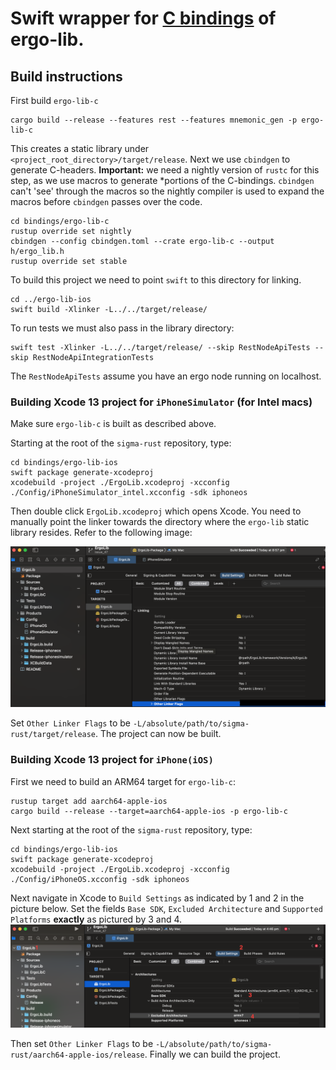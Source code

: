 # Swift wrapper for [C bindings](../ergo-lib-c) of ergo-lib.


## Build instructions

First build `ergo-lib-c`
```
cargo build --release --features rest --features mnemonic_gen -p ergo-lib-c
```

This creates a static library under `<project_root_directory>/target/release`. Next we use `cbindgen`
to generate C-headers.
**Important:** we need a nightly version of `rustc` for this step, as we use macros to generate
*portions of the C-bindings. `cbindgen` can't 'see' through the macros so the nightly compiler is
used to expand the macros before `cbindgen` passes over the code.

```shell
cd bindings/ergo-lib-c
rustup override set nightly
cbindgen --config cbindgen.toml --crate ergo-lib-c --output h/ergo_lib.h
rustup override set stable
```


To build this project we need to point `swift` to this directory for linking.
```
cd ../ergo-lib-ios
swift build -Xlinker -L../../target/release/
```

To run tests we must also pass in the library directory:
```
swift test -Xlinker -L../../target/release/ --skip RestNodeApiTests --skip RestNodeApiIntegrationTests
```
The `RestNodeApiTests` assume you have an ergo node running on localhost.
 

### Building Xcode 13 project for `iPhoneSimulator` (for Intel macs)

Make sure `ergo-lib-c` is built as described above.

Starting at the root of the `sigma-rust` repository, type:

```shell
cd bindings/ergo-lib-ios
swift package generate-xcodeproj
xcodebuild -project ./ErgoLib.xcodeproj -xcconfig ./Config/iPhoneSimulator_intel.xcconfig -sdk iphoneos
```

Then double click `ErgoLib.xcodeproj` which opens Xcode. You need to manually point the linker towards the directory where the `ergo-lib` static library resides. Refer to the following image: 

![image](xcode_linker_settings.png)

Set `Other Linker Flags` to be `-L/absolute/path/to/sigma-rust/target/release`. The project can now be built.

### Building Xcode 13 project for `iPhone(iOS)`

First we need to build an ARM64 target for `ergo-lib-c`: 

```shell
rustup target add aarch64-apple-ios
cargo build --release --target=aarch64-apple-ios -p ergo-lib-c
```

Next starting at the root of the `sigma-rust` repository, type:

```shell
cd bindings/ergo-lib-ios
swift package generate-xcodeproj
xcodebuild -project ./ErgoLib.xcodeproj -xcconfig ./Config/iPhoneOS.xcconfig -sdk iphoneos
```

Next navigate in Xcode to `Build Settings` as indicated by 1 and 2 in the picture below. Set the fields `Base SDK`, `Excluded Architecture` and `Supported Platforms` **exactly** as pictured by 3 and 4.
![image](xcode_ios_settings.png)

Then set `Other Linker Flags` to be `-L/absolute/path/to/sigma-rust/aarch64-apple-ios/release`. Finally we can build the project.